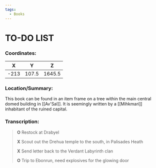 ```yaml
---
tags:
  - Books
---
```

# TO-DO LIST

### Coordinates:
| **X** | **Y**| **Z** |
|:-----:|:----:|:-----:|
|-213  |107.5   |1645.5  |

### Location/Summary:
This book can be found in an item frame on a tree within the main central domed building in [[Av'Sal]]. It is seemingly written by a [[Mihkmari]] inhabitant of the ruined capital.

### Transcription:
> **O** Restock at Drabyel
>
> **X** Scout out the Drehua temple to the south, in Palisades Heath
>
> **X** Send letter back to the Verdant Labyrinth clan
>
> **O** Trip to Ebonrun, need explosives for the glowing door

